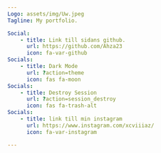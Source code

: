```yaml
---
Logo: assets/img/Uw.jpeg
Tagline: My portfolio.

Social:
    - title: Link till sidans github.
      url: https://github.com/Ahza23
      icon: fa-var-github
Socials:
    - title: Dark Mode
      url: ?action=theme
      icon: fas fa-moon
Socials:
    - title: Destroy Session
      url: ?action=session_destroy
      icon: fas fa-trash-alt
Socials:
    - title: link till min instagram
      url: https://www.instagram.com/xcviiiaz/
      icon: fa-var-instagram

---
```

